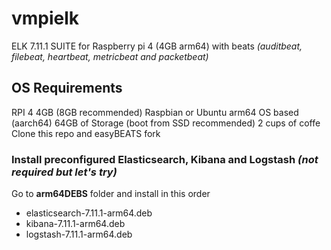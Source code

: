 # vmpielk
ELK 7.11.1 SUITE for Raspberry pi 4 (4GB arm64) with beats *(auditbeat, filebeat, heartbeat, metricbeat and packetbeat)*

## OS Requirements
RPI 4 4GB (8GB recommended)
Raspbian or Ubuntu arm64 OS based (aarch64)
64GB of Storage (boot from SSD recommended)
2 cups of coffe
Clone this repo and easyBEATS fork




### Install preconfigured Elasticsearch, Kibana and Logstash *(not required but let's try)* 

Go to **arm64DEBS** folder and install in this order
 - elasticsearch-7.11.1-arm64.deb
 - kibana-7.11.1-arm64.deb
 - logstash-7.11.1-arm64.deb






